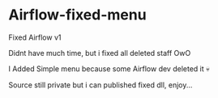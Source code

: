 # Airflow-fixed-menu
Fixed Airflow v1

Didnt have much time, but i fixed all deleted staff OwO

I Added Simple menu because some Airflow dev deleted it 💀

Source still private but i can published fixed dll, enjoy...

